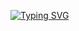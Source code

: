 [![Typing SVG](https://readme-typing-svg.herokuapp.com?font=Fira+Code&duration=2700&pause=1000&color=DC66FF&width=435&lines=Hi+there+%F0%9F%8C%99+!+Welcome+to+my+github)](https://git.io/typing-svg)
